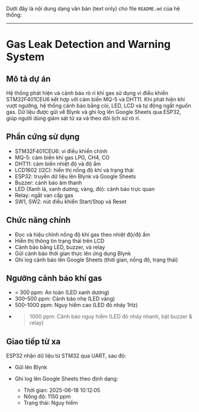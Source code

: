 Dưới đây là nội dung dạng văn bản (text only) cho file `README.md` của hệ thống:

---

# Gas Leak Detection and Warning System

## Mô tả dự án

Hệ thống phát hiện và cảnh báo rò rỉ khí gas sử dụng vi điều khiển STM32F401CEU6 kết hợp với cảm biến MQ-5 và DHT11. Khi phát hiện khí vượt ngưỡng, hệ thống cảnh báo bằng còi, LED, LCD và tự động ngắt nguồn gas. Dữ liệu được gửi về Blynk và ghi log lên Google Sheets qua ESP32, giúp người dùng giám sát từ xa và theo dõi lịch sử rò rỉ.

## Phần cứng sử dụng

* STM32F401CEU6: vi điều khiển chính
* MQ-5: cảm biến khí gas LPG, CH4, CO
* DHT11: cảm biến nhiệt độ và độ ẩm
* LCD1602 (I2C): hiển thị nồng độ khí và trạng thái
* ESP32: truyền dữ liệu lên Blynk và Google Sheets
* Buzzer: cảnh báo âm thanh
* LED (Xanh lá, xanh dương, vàng, đỏ): cảnh báo trực quan
* Relay: ngắt van cấp gas
* SW1, SW2: nút điều khiển Start/Stop và Reset

## Chức năng chính

* Đọc và hiệu chỉnh nồng độ khí gas theo nhiệt độ/độ ẩm
* Hiển thị thông tin trạng thái trên LCD
* Cảnh báo bằng LED, buzzer, và relay
* Gửi cảnh báo thời gian thực lên ứng dụng Blynk
* Ghi log cảnh báo lên Google Sheets (thời gian, nồng độ, trạng thái)


## Ngưỡng cảnh báo khí gas

* < 300 ppm: An toàn (LED xanh dương)
* 300–500 ppm: Cảnh báo nhẹ (LED vàng)
* 500–1000 ppm: Nguy hiểm cao (LED đỏ nháy 1Hz)
* > 1000 ppm: Cảnh báo nguy hiểm (LED đỏ nháy nhanh, bật buzzer & relay)

## Giao tiếp từ xa

ESP32 nhận dữ liệu từ STM32 qua UART, sau đó:

* Gửi lên Blynk
* Ghi log lên Google Sheets theo định dạng:

  * Thời gian: 2025-06-18 10:12:05
  * Nồng độ: 1150 ppm
  * Trạng thái: Nguy hiểm


